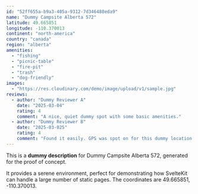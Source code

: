 ```yaml
---
id: "52ff655a-b9a3-405a-9312-7d346488eda9"
name: "Dummy Campsite Alberta 572"
latitude: 49.665851
longitude: -110.370013
continent: "north-america"
country: "canada"
region: "alberta"
amenities:
  - "fishing"
  - "picnic-table"
  - "fire-pit"
  - "trash"
  - "dog-friendly"
images:
  - "https://res.cloudinary.com/demo/image/upload/v1/sample.jpg"
reviews:
  - author: "Dummy Reviewer A"
    date: "2025-03-04"
    rating: 4
    comment: "A nice, quiet dummy spot with some basic amenities."
  - author: "Dummy Reviewer B"
    date: "2025-03-025"
    rating: 4
    comment: "Found it easily. GPS was spot on for this dummy location."
---
```


This is a **dummy description** for Dummy Campsite Alberta 572, generated for the proof of concept.

It provides a serene environment, perfect for demonstrating how SvelteKit can handle a large number of static pages. The coordinates are 49.665851, -110.370013.

